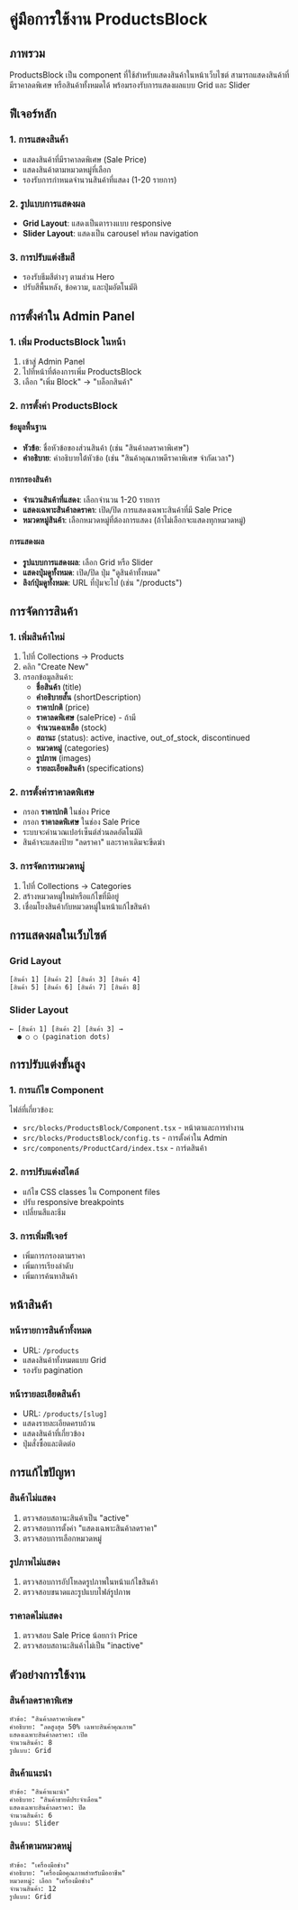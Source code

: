 # คู่มือการใช้งาน ProductsBlock

## ภาพรวม

ProductsBlock เป็น component ที่ใช้สำหรับแสดงสินค้าในหน้าเว็บไซต์ สามารถแสดงสินค้าที่มีราคาลดพิเศษ หรือสินค้าทั้งหมดได้ พร้อมรองรับการแสดงผลแบบ Grid และ Slider

## ฟีเจอร์หลัก

### 1. การแสดงสินค้า
- แสดงสินค้าที่มีราคาลดพิเศษ (Sale Price)
- แสดงสินค้าตามหมวดหมู่ที่เลือก
- รองรับการกำหนดจำนวนสินค้าที่แสดง (1-20 รายการ)

### 2. รูปแบบการแสดงผล
- **Grid Layout**: แสดงเป็นตารางแบบ responsive
- **Slider Layout**: แสดงเป็น carousel พร้อม navigation

### 3. การปรับแต่งธีมสี
- รองรับธีมสีต่างๆ ตามส่วน Hero
- ปรับสีพื้นหลัง, ข้อความ, และปุ่มอัตโนมัติ

## การตั้งค่าใน Admin Panel

### 1. เพิ่ม ProductsBlock ในหน้า
1. เข้าสู่ Admin Panel
2. ไปที่หน้าที่ต้องการเพิ่ม ProductsBlock
3. เลือก "เพิ่ม Block" → "บล็อกสินค้า"

### 2. การตั้งค่า ProductsBlock

#### ข้อมูลพื้นฐาน
- **หัวข้อ**: ชื่อหัวข้อของส่วนสินค้า (เช่น "สินค้าลดราคาพิเศษ")
- **คำอธิบาย**: คำอธิบายใต้หัวข้อ (เช่น "สินค้าคุณภาพดีราคาพิเศษ จำกัดเวลา")

#### การกรองสินค้า
- **จำนวนสินค้าที่แสดง**: เลือกจำนวน 1-20 รายการ
- **แสดงเฉพาะสินค้าลดราคา**: เปิด/ปิด การแสดงเฉพาะสินค้าที่มี Sale Price
- **หมวดหมู่สินค้า**: เลือกหมวดหมู่ที่ต้องการแสดง (ถ้าไม่เลือกจะแสดงทุกหมวดหมู่)

#### การแสดงผล
- **รูปแบบการแสดงผล**: เลือก Grid หรือ Slider
- **แสดงปุ่มดูทั้งหมด**: เปิด/ปิด ปุ่ม "ดูสินค้าทั้งหมด"
- **ลิงก์ปุ่มดูทั้งหมด**: URL ที่ปุ่มจะไป (เช่น "/products")

## การจัดการสินค้า

### 1. เพิ่มสินค้าใหม่
1. ไปที่ Collections → Products
2. คลิก "Create New"
3. กรอกข้อมูลสินค้า:
   - **ชื่อสินค้า** (title)
   - **คำอธิบายสั้น** (shortDescription)
   - **ราคาปกติ** (price)
   - **ราคาลดพิเศษ** (salePrice) - ถ้ามี
   - **จำนวนคงเหลือ** (stock)
   - **สถานะ** (status): active, inactive, out_of_stock, discontinued
   - **หมวดหมู่** (categories)
   - **รูปภาพ** (images)
   - **รายละเอียดสินค้า** (specifications)

### 2. การตั้งค่าราคาลดพิเศษ
- กรอก **ราคาปกติ** ในช่อง Price
- กรอก **ราคาลดพิเศษ** ในช่อง Sale Price
- ระบบจะคำนวณเปอร์เซ็นต์ส่วนลดอัตโนมัติ
- สินค้าจะแสดงป้าย "ลดราคา" และราคาเดิมจะขีดฆ่า

### 3. การจัดการหมวดหมู่
1. ไปที่ Collections → Categories
2. สร้างหมวดหมู่ใหม่หรือแก้ไขที่มีอยู่
3. เชื่อมโยงสินค้ากับหมวดหมู่ในหน้าแก้ไขสินค้า

## การแสดงผลในเว็บไซต์

### Grid Layout
```
[สินค้า 1] [สินค้า 2] [สินค้า 3] [สินค้า 4]
[สินค้า 5] [สินค้า 6] [สินค้า 7] [สินค้า 8]
```

### Slider Layout
```
← [สินค้า 1] [สินค้า 2] [สินค้า 3] →
  ● ○ ○ (pagination dots)
```

## การปรับแต่งขั้นสูง

### 1. การแก้ไข Component
ไฟล์ที่เกี่ยวข้อง:
- `src/blocks/ProductsBlock/Component.tsx` - หน้าตาและการทำงาน
- `src/blocks/ProductsBlock/config.ts` - การตั้งค่าใน Admin
- `src/components/ProductCard/index.tsx` - การ์ดสินค้า

### 2. การปรับแต่งสไตล์
- แก้ไข CSS classes ใน Component files
- ปรับ responsive breakpoints
- เปลี่ยนสีและธีม

### 3. การเพิ่มฟีเจอร์
- เพิ่มการกรองตามราคา
- เพิ่มการเรียงลำดับ
- เพิ่มการค้นหาสินค้า

## หน้าสินค้า

### หน้ารายการสินค้าทั้งหมด
- URL: `/products`
- แสดงสินค้าทั้งหมดแบบ Grid
- รองรับ pagination

### หน้ารายละเอียดสินค้า
- URL: `/products/[slug]`
- แสดงรายละเอียดครบถ้วน
- แสดงสินค้าที่เกี่ยวข้อง
- ปุ่มสั่งซื้อและติดต่อ

## การแก้ไขปัญหา

### สินค้าไม่แสดง
1. ตรวจสอบสถานะสินค้าเป็น "active"
2. ตรวจสอบการตั้งค่า "แสดงเฉพาะสินค้าลดราคา"
3. ตรวจสอบการเลือกหมวดหมู่

### รูปภาพไม่แสดง
1. ตรวจสอบการอัปโหลดรูปภาพในหน้าแก้ไขสินค้า
2. ตรวจสอบขนาดและรูปแบบไฟล์รูปภาพ

### ราคาลดไม่แสดง
1. ตรวจสอบ Sale Price น้อยกว่า Price
2. ตรวจสอบสถานะสินค้าไม่เป็น "inactive"

## ตัวอย่างการใช้งาน

### สินค้าลดราคาพิเศษ
```
หัวข้อ: "สินค้าลดราคาพิเศษ"
คำอธิบาย: "ลดสูงสุด 50% เฉพาะสินค้าคุณภาพ"
แสดงเฉพาะสินค้าลดราคา: เปิด
จำนวนสินค้า: 8
รูปแบบ: Grid
```

### สินค้าแนะนำ
```
หัวข้อ: "สินค้าแนะนำ"
คำอธิบาย: "สินค้าขายดีประจำเดือน"
แสดงเฉพาะสินค้าลดราคา: ปิด
จำนวนสินค้า: 6
รูปแบบ: Slider
```

### สินค้าตามหมวดหมู่
```
หัวข้อ: "เครื่องมือช่าง"
คำอธิบาย: "เครื่องมือคุณภาพสำหรับมืออาชีพ"
หมวดหมู่: เลือก "เครื่องมือช่าง"
จำนวนสินค้า: 12
รูปแบบ: Grid
``` 